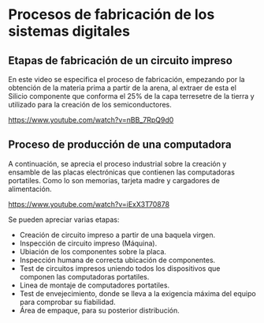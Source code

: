 # Procesos de fabricación de los sistemas digitales

## Etapas de fabricación de un circuito impreso

En este video se especifica el proceso de fabricación, empezando por la obtención de la materia prima a partir de la arena, al extraer de esta el Silicio
componente que conforma el 25% de la capa terresetre de la tierra y utilizado para la creación de los semiconductores.

https://www.youtube.com/watch?v=nBB_7RpQ9d0

## Proceso de producción de una computadora

A continuación, se aprecia el proceso industrial sobre la creación y ensamble de las placas electrónicas que contienen las computadoras portatiles. Como lo son memorias, 
tarjeta madre y cargadores de alimentación.

https://www.youtube.com/watch?v=iExX3T70878

Se pueden apreciar varias etapas:
- Creación de circuito impreso a partir de una baquela virgen.
- Inspección de circuito impreso (Máquina).
- Ubiación de los componentes sobre la placa.
- Inspección humana de correcta ubicación de componentes.
- Test de circuitos impresos uniendo todos los dispositivos que componen las computadoras portatiles.
- Linea de montaje de computadores portatiles.
- Test de envejecimiento, donde se lleva a la exigencia máxima del equipo para comprobar su fiabilidad.
- Área de empaque, para su posterior distribución.


